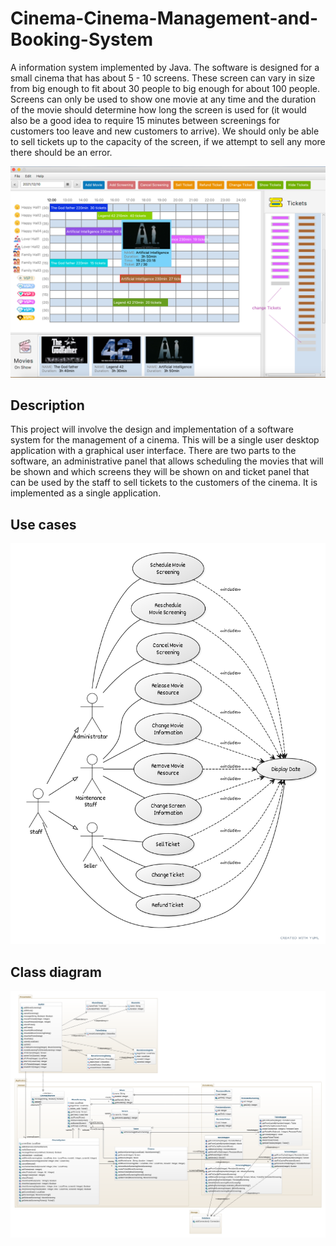 # Cinema-Cinema-Management-and-Booking-System
A information system implemented by Java. The software is designed for a small cinema that has about 5 - 10 screens. These screen can vary in
size from big enough to fit about 30 people to big enough for about 100 people. Screens can only be used to
show one movie at any time and the duration of the movie should determine how long the screen is used for (it
would also be a good idea to require 15 minutes between screenings for customers too leave and new customers
to arrive). We should only be able to sell tickets up to the capacity of the screen, if we attempt to sell any more
there should be an error.

![](./demo.jpg)
## Description

This project will involve the design and implementation of a software system for the management of a cinema.
This will be a single user desktop application with a graphical user interface.
There are two parts to the software, an administrative panel that allows scheduling the movies that will be
shown and which screens they will be shown on and ticket panel that can be used by the staff to sell tickets to
the customers of the cinema. It is implemented as a single application.

## Use cases
![](./UseCase.png)

## Class diagram
![](./ClassDiagram.png)
